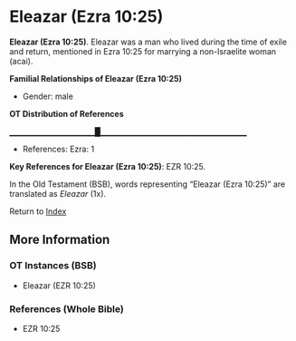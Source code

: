 # Eleazar (Ezra 10:25)
**Eleazar (Ezra 10:25)**. 
Eleazar was a man who lived during the time of exile and return, mentioned in Ezra 10:25 for marrying a non-Israelite woman (acai). 




**Familial Relationships of Eleazar (Ezra 10:25)**


* Gender: male


**OT Distribution of References**

▁▁▁▁▁▁▁▁▁▁▁▁▁▁█▁▁▁▁▁▁▁▁▁▁▁▁▁▁▁▁▁▁▁▁▁▁▁▁
* References: Ezra: 1



**Key References for Eleazar (Ezra 10:25)**: 
EZR 10:25. 


In the Old Testament (BSB), words representing “Eleazar (Ezra 10:25)” are translated as 
*Eleazar* (1x). 




Return to [Index](00-Index.md)

## More Information

### OT Instances (BSB)

* Eleazar (EZR 10:25)



### References (Whole Bible)

* EZR 10:25



